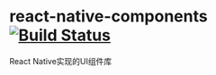 # react-native-components [![Build Status](https://travis-ci.com/mgrush/react-native-components.svg?branch=master)](https://travis-ci.com/mgrush/react-native-components)

React Native实现的UI组件库


